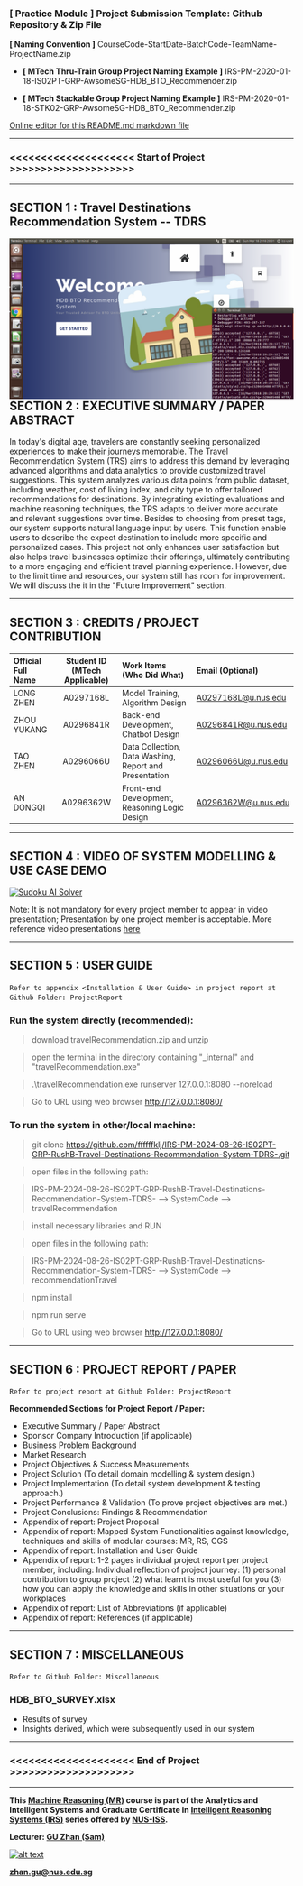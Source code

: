 ﻿### [ Practice Module ] Project Submission Template: Github Repository & Zip File

**[ Naming Convention ]** CourseCode-StartDate-BatchCode-TeamName-ProjectName.zip

* **[ MTech Thru-Train Group Project Naming Example ]** IRS-PM-2020-01-18-IS02PT-GRP-AwsomeSG-HDB_BTO_Recommender.zip

* **[ MTech Stackable Group Project Naming Example ]** IRS-PM-2020-01-18-STK02-GRP-AwsomeSG-HDB_BTO_Recommender.zip

[Online editor for this README.md markdown file](https://pandao.github.io/editor.md/en.html "pandao")

---

### <<<<<<<<<<<<<<<<<<<< Start of Project >>>>>>>>>>>>>>>>>>>>

---


## SECTION 1 : Travel Destinations Recommendation System -- TDRS


<img src="SystemCode/clips/static/hdb-bto.png"
     style="float: left; margin-right: 0px;" />

---

## SECTION 2 : EXECUTIVE SUMMARY / PAPER ABSTRACT
In today's digital age, travelers are constantly seeking personalized experiences to make their journeys memorable. The Travel Recommendation System (TRS) aims to address this demand by leveraging advanced algorithms and data analytics to provide customized travel suggestions. This system analyzes various data points from public dataset, including weather, cost of living index, and city type to offer tailored recommendations for destinations. By integrating existing evaluations and machine reasoning techniques, the TRS adapts to deliver more accurate and relevant suggestions over time. Besides to choosing from preset tags, our system supports natural language input by users. This function enable users to describe the expect destination to include more specific and personalized cases. This project not only enhances user satisfaction but also helps travel businesses optimize their offerings, ultimately contributing to a more engaging and efficient travel planning experience.
However, due to the limit time and resources, our system still has room for improvement. We will discuss the it in the "Future Improvement" section.

---

## SECTION 3 : CREDITS / PROJECT CONTRIBUTION

| Official Full Name  | Student ID (MTech Applicable)  | Work Items (Who Did What) | Email (Optional) |
| :------------ |:---------------:| :-----| :-----|
| LONG ZHEN  | A0297168L | Model Training, Algorithm Design| A0297168L@u.nus.edu |
| ZHOU YUKANG  | A0296841R | Back-end Development, Chatbot Design| A0296841R@u.nus.edu |
| TAO ZHEN | A0296066U | Data Collection, Data Washing, Report and Presentation| A0296066U@u.nus.edu |
| AN DONGQI | A0296362W | Front-end Development, Reasoning Logic Design| A0296362W@u.nus.edu |

---

## SECTION 4 : VIDEO OF SYSTEM MODELLING & USE CASE DEMO

[![Sudoku AI Solver](http://img.youtube.com/vi/-AiYLUjP6o8/0.jpg)](https://youtu.be/-AiYLUjP6o8 "Sudoku AI Solver")

Note: It is not mandatory for every project member to appear in video presentation; Presentation by one project member is acceptable. 
More reference video presentations [here](https://telescopeuser.wordpress.com/2018/03/31/master-of-technology-solution-know-how-video-index-2/ "video presentations")

---

## SECTION 5 : USER GUIDE

`Refer to appendix <Installation & User Guide> in project report at Github Folder: ProjectReport`

### Run the system directly (recommended):

> download travelRecommendation.zip and unzip

> open the terminal in the directory containing "_internal" and "travelRecommendation.exe"

> .\travelRecommendation.exe runserver 127.0.0.1:8080 --noreload

> Go to URL using web browser http://127.0.0.1:8080/


### To run the system in other/local machine:

> git clone https://github.com/ffffffklj/IRS-PM-2024-08-26-IS02PT-GRP-RushB-Travel-Destinations-Recommendation-System-TDRS-.git

> open files in the following path:

> IRS-PM-2024-08-26-IS02PT-GRP-RushB-Travel-Destinations-Recommendation-System-TDRS- --> SystemCode --> travelRecommendation

> install necessary libraries and RUN

> open files in the following path:

> IRS-PM-2024-08-26-IS02PT-GRP-RushB-Travel-Destinations-Recommendation-System-TDRS- --> SystemCode --> recommendationTravel

> npm install

> npm run serve

> Go to URL using web browser http://127.0.0.1:8080/
---
## SECTION 6 : PROJECT REPORT / PAPER

`Refer to project report at Github Folder: ProjectReport`

**Recommended Sections for Project Report / Paper:**
- Executive Summary / Paper Abstract
- Sponsor Company Introduction (if applicable)
- Business Problem Background
- Market Research
- Project Objectives & Success Measurements
- Project Solution (To detail domain modelling & system design.)
- Project Implementation (To detail system development & testing approach.)
- Project Performance & Validation (To prove project objectives are met.)
- Project Conclusions: Findings & Recommendation
- Appendix of report: Project Proposal
- Appendix of report: Mapped System Functionalities against knowledge, techniques and skills of modular courses: MR, RS, CGS
- Appendix of report: Installation and User Guide
- Appendix of report: 1-2 pages individual project report per project member, including: Individual reflection of project journey: (1) personal contribution to group project (2) what learnt is most useful for you (3) how you can apply the knowledge and skills in other situations or your workplaces
- Appendix of report: List of Abbreviations (if applicable)
- Appendix of report: References (if applicable)

---
## SECTION 7 : MISCELLANEOUS

`Refer to Github Folder: Miscellaneous`

### HDB_BTO_SURVEY.xlsx
* Results of survey
* Insights derived, which were subsequently used in our system

---

### <<<<<<<<<<<<<<<<<<<< End of Project >>>>>>>>>>>>>>>>>>>>

---

**This [Machine Reasoning (MR)](https://www.iss.nus.edu.sg/executive-education/course/detail/machine-reasoning "Machine Reasoning") course is part of the Analytics and Intelligent Systems and Graduate Certificate in [Intelligent Reasoning Systems (IRS)](https://www.iss.nus.edu.sg/stackable-certificate-programmes/intelligent-systems "Intelligent Reasoning Systems") series offered by [NUS-ISS](https://www.iss.nus.edu.sg "Institute of Systems Science, National University of Singapore").**

**Lecturer: [GU Zhan (Sam)](https://www.iss.nus.edu.sg/about-us/staff/detail/201/GU%20Zhan "GU Zhan (Sam)")**

[![alt text](https://www.iss.nus.edu.sg/images/default-source/About-Us/7.6.1-teaching-staff/sam-website.tmb-.png "Let's check Sam' profile page")](https://www.iss.nus.edu.sg/about-us/staff/detail/201/GU%20Zhan)

**zhan.gu@nus.edu.sg**
